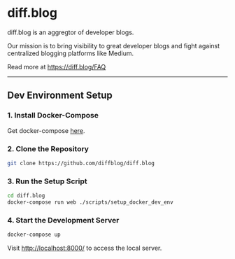 # diff.blog

diff.blog is an aggregtor of developer blogs.

Our mission is to bring visibility to great developer blogs and fight against centralized blogging platforms like Medium.

Read more at https://diff.blog/FAQ

---

## Dev Environment Setup

### 1. **Install Docker-Compose**

Get docker-compose [here](https://docs.docker.com/compose/install/).

### 2. **Clone the Repository**

```bash
git clone https://github.com/diffblog/diff.blog
```

### 3. **Run the Setup Script**

```bash
cd diff.blog
docker-compose run web ./scripts/setup_docker_dev_env
```

### 4. **Start the Development Server**

```bash
docker-compose up
```

Visit [http://localhost:8000/](http://localhost:8000/) to access the local server.
